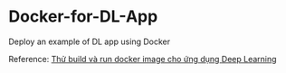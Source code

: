 # Docker-for-DL-App
Deploy an example of DL app using Docker

Reference: [Thử build và run docker image cho ứng dụng Deep Learning](https://www.miai.vn/2022/08/31/thu-build-va-run-docker-image-cho-ung-dung-deep-learning-mi-ai/?fbclid=IwAR0wgfw8no0CxUP_N2YW-DafAeu74Orkdf8ip_Xx1mpXRJSsKyRGX2tr3F4)